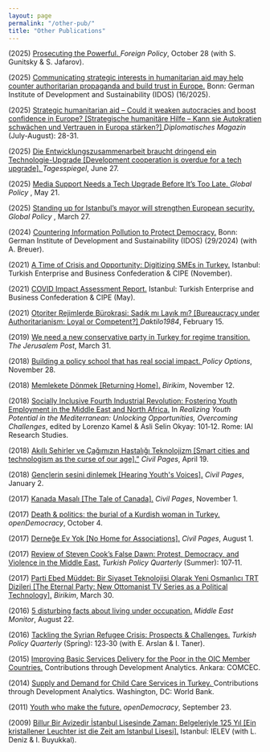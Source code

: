 ```yaml
---
layout: page
permalink: "/other-pub/"
title: "Other Publications"
---
```


(2025) <a href="https://foreignpolicy.com/2025/10/28/democracy-prosecution-crimes-sarkozy-trump-berlusconi/?utm_content=gifting&tpcc=gifting_article&gifting_article=ZGVtb2NyYWN5LXByb3NlY3V0aW9uLWNyaW1lcy1zYXJrb3p5LXRydW1wLWJlcmx1c2Nvbmk=&pid=PNI1bixlkt4ujc3"> Prosecuting the Powerful. </a> <i>Foreign Policy</i>, October 28 (with S. Gunitsky & S. Jafarov). 

(2025) <a href="https://doi.org/10.23661/ipb16.2025">Communicating strategic interests in humanitarian aid may help counter authoritarian propaganda and build trust in Europe.</a> Bonn: German Institute of Development and Sustainability (IDOS) (16/2025).

(2025) <a href="https://www.diplomatisches-magazin.de/magazin/"> Strategic humanitarian aid – Could it weaken autocracies and boost confidence in Europe? [Strategische humanitäre Hilfe – Kann sie Autokratien schwächen und Vertrauen in Europa stärken?] </a> <i> Diplomatisches Magazin </i> (July-August): 28-31.

(2025) <a href="https://background.tagesspiegel.de/digitalisierung-und-ki/briefing/die-entwicklungszusammenarbeit-braucht-dringend-ein-technologie-upgrade"> Die Entwicklungszusammenarbeit braucht dringend ein Technologie-Upgrade [Development cooperation is overdue for a tech upgrade]. </a> <i>Tagesspiegel</i>, June 27. 

(2025) <a href="https://www.globalpolicyjournal.com/blog/21/05/2025/media-support-needs-tech-upgrade-its-too-late"> Media Support Needs a Tech Upgrade Before It’s Too Late. </a> <i> Global Policy </i>, May 21.

(2025) <a href="https://www.globalpolicyjournal.com/blog/27/03/2025/standing-istanbuls-mayor-will-strengthen-european-security"> Standing up for Istanbul’s mayor will strengthen European security. </a> <i> Global Policy </i>, March 27.

(2024) <a href="https://www.idos-research.de/policy-brief/article/countering-information-pollution-to-protect-democracy/">Countering Information Pollution to Protect Democracy.</a> Bonn: German Institute of Development and Sustainability (IDOS) (29/2024) (with A. Breuer).

(2021) <a href="https://turkonfed.org/en/detail/3578/a-time-of-crisis-and-opportunity-digitizing-smes-in-turkey">A Time of Crisis and Opportunity: Digitizing SMEs in Turkey.</a> Istanbul: Turkish Enterprise and Business Confederation & CIPE (November).
      
(2021) <a href="https://turkonfed.org/en/detail/3458/covid-19-impact-assessment-report"> COVID Impact Assessment Report.</a> Istanbul: Turkish Enterprise and Business Confederation & CIPE (May).
     
(2021) <a href="https://daktilo1984.com/forum/otoriter-rejimlerde-burokrasi-sadik-mi-layik-mi/"> Otoriter Rejimlerde Bürokrasi: Sadık mı Layık mı? [Bureaucracy under Authoritarianism: Loyal or Competent?] </a> <i>Daktilo1984</i>, February 15.

(2019) <a href="https://www.jpost.com/Opinion/We-need-a-new-conservative-party-in-Turkey-for-regime-transition-585286">We need a new conservative party in Turkey for regime transition.</a>  <i>The Jerusalem Post</i>, March 31.  

(2018) <a href="https://policyoptions.irpp.org/magazines/february-2018/building-a-policy-school-that-has-real-social-impact/"> Building a policy school that has real social impact. </a>  <i>Policy Options</i>, November 28. 
 
(2018) <a href="https://birikimdergisi.com/guncel/9210/memlekete-donmek">Memlekete Dönmek [Returning Home].</a> <i>Birikim</i>, November 12.  
 
(2018) <a href="https://www.iai.it/en/pubblicazioni/realizing-youth-potential-mediterranean-unlocking-opportunities-overcoming-challenges"> Socially Inclusive Fourth Industrial Revolution: Fostering Youth Employment in the Middle East and North Africa.</a>  In <i>Realizing Youth Potential in the Mediterranean: Unlocking Opportunities, Overcoming Challenges</i>, edited by Lorenzo Kamel & Asli Selin Okyay: 101‑12. Rome: IAI Research Studies.  
    
(2018) <a href="https://www.sivilsayfalar.org/2018/04/19/akilli-sehirler-cagimizin-hastaligi-teknolojizm/"> Akıllı Şehirler ve Çağımızın Hastalığı Teknolojizm [Smart cities and technologism as the curse of our age].”</a> <i>Civil Pages</i>, April 19. 
 
(2018) <a href="https://www.sivilsayfalar.org/2018/01/02/genclerin-sesini-dinlemek/">Gençlerin sesini dinlemek [Hearing Youth's Voices].</a> <i>Civil Pages</i>, January 2.  
         
(2017) <a href="https://www.sivilsayfalar.org/2017/11/01/kanada-masali/">Kanada Masalı [The Tale of Canada].</a> <i>Civil Pages</i>, November 1. 
  
(2017) <a href="https://www.opendemocracy.net/en/north-africa-west-asia/politics-death-kurdish-turkey-kurd/">Death & politics: the burial of a Kurdish woman in Turkey.</a>  <i>openDemocracy</i>, October 4. 
    
(2017) <a href="https://www.sivilsayfalar.org/2017/08/01/dernege-ev-yok/">Derneğe Ev Yok [No Home for Associations].</a> <i>Civil Pages</i>, August 1.  
       
(2017) <a href="http://turkishpolicy.com/files/articlepdf/book-review-false-dawn-protest-democracy-and-violence-in-the-new-middle-east_en_1847.pdf"> Review of Steven Cook’s False Dawn: Protest, Democracy, and Violence in the Middle East.</a>  <i>Turkish Policy Quarterly</i> (Summer): 107‑11. 
   
(2017) <a href="https://birikimdergisi.com/guncel/8236/parti-ebed-muddet-bir-siyaset-teknolojisi-olarak-yeni-osmanlici-trt-dizileri"> Parti Ebed Müddet: Bir Siyaset Teknolojisi Olarak Yeni Osmanlıcı TRT Dizileri [The Eternal Party: New Ottomanist TV Series as a Political Technology].</a>  <i>Birikim</i>, March 30. 
     
(2016) <a href="https://www.middleeastmonitor.com/20160822-5-disturbing-facts-about-living-under-occupation/">5 disturbing facts about living under occupation.</a>  <i>Middle East Monitor</i>, August 22.
        
(2016) <a href="http://turkishpolicy.com/article/803/tackling-the-syrian-refugee-crisis-prospects-challenges">Tackling the Syrian Refugee Crisis: Prospects & Challenges.</a>  <i>Turkish Policy Quarterly</i> (Spring): 123‑30 (with E. Arslan & I. Taner).
  
(2015) <a href="http://ebook.comcec.org/Kutuphane/Icerik/Yayinlar/Analitik_Calismalar/Yoksullugun_Azaltilmasi/Toplanti6/files/assets/common/downloads/publication.pdf">Improving Basic Services Delivery for the Poor in the OIC Member Countries.</a> Contributions through Development Analytics. Ankara: COMCEC. 
 
(2014) <a href="https://docs.wixstatic.com/ugd/b70f3f_fbc0cd4b7e4049d7ade1c182d66aa3f7.pdf"> Supply and Demand for Child Care Services in Turkey. </a>  Contributions through Development Analytics. Washington, DC: World Bank. 
       
(2011) <a href="https://www.opendemocracy.net/en/youth-who-make-future/">Youth who make the future.</a>  <i>openDemocracy</i>, September 23.

(2009) <a href="https://www.ielev.org.tr/tr/medya/yayinlar/billur-bir-avizedir-istanbul-lisesinde-zaman/"> Billur Bir Avizedir İstanbul Lisesinde Zaman: Belgeleriyle 125 Yıl [Ein kristallener Leuchter ist die Zeit am Istanbul Lisesi].</a> Istanbul: IELEV (with L. Deniz & I. Buyukkal). 
 



